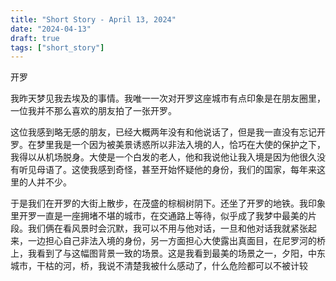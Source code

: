 ```yaml
---
title: "Short Story - April 13, 2024"
date: "2024-04-13"
draft: true
tags: ["short_story"]
---
```

开罗

我昨天梦见我去埃及的事情。我唯一一次对开罗这座城市有点印象是在朋友圈里，一位我并不那么喜欢的朋友拍了一张开罗。

这位我感到略无感的朋友，已经大概两年没有和他说话了，但是我一直没有忘记开罗。在梦里我是一个因为被美景诱惑所以非法入境的人，恰巧在大使的保护之下，我得以从机场脱身。大使是一个白发的老人，他和我说他让我入境是因为他很久没有听见母语了。这使我感到奇怪，甚至开始怀疑他的身份，我们的国家，每年来这里的人并不少。

于是我们在开罗的大街上散步，在茂盛的棕榈树阴下。还坐了开罗的地铁。我印象里开罗一直是一座拥堵不堪的城市，在交通路上等待，似乎成了我梦中最美的片段。我们俩在看风景时会沉默，我可以不用与他对话，一旦和他对话我就紧张起来，一边担心自己非法入境的身份，另一方面担心大使露出真面目，在尼罗河的桥上，我看到了与这幅图背景一致的场景。这是我看到最美的场景之一，夕阳，中东城市，干枯的河，桥，我说不清楚我被什么感动了，什么危险都可以不被计较
